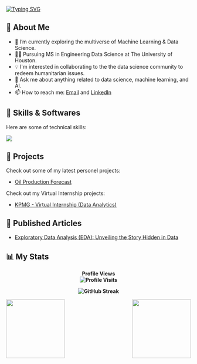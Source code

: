 [![Typing SVG](https://readme-typing-svg.demolab.com?font=Fira+Code&pause=1000&color=2ECC40&width=720&lines=%F0%9F%91%8B+%0A+Hey%2C+there%21%21+I'm+Manish+and+Welcome+to+my+Profile%21)](https://git.io/typing-svg)

## :dart:  About Me 

- 🔭 I’m currently exploring the multiverse of Machine Learning & Data Science.
- :man_student: Pursuing MS in Engineering Data Science at The University of Houston.
- :bulb: I'm interested in collaborating to the the data science community to redeem humanitarian issues.
- 💬 Ask me about anything related to data science, machine learning, and AI.
- 📫 How to reach me: [Email](mrawat@cougarnet.uh.edu) and [LinkedIn](https://www.linkedin.com/in/manishrawat07/)           
              
## :toolbox:  Skills & Softwares

Here are some of technical skills:

<p align="left">
  <a href="https://skillicons.dev">
    <img src="https://skillicons.dev/icons?i=py,r,mysql,aws,tensorflow,ai,pytorch,kubernetes,html,django,flask,stackoverflow,git" />
  </a>
</p>
              
## :briefcase:  Projects 

Check out some of my latest personel projects:

- [Oil Production Forecast](https://github.com/ManishRawat07/PETR6397-Final-Project-Oil-Production-Forecasting-using-Machine-Learning)


Check out my Virtual Internship projects:

- [KPMG - Virtual Internship (Data Analytics)](https://github.com/ManishRawat07/Virtual-Internships/tree/main/3.%20KPMG%20Virtual%20Internship%20-%20Data%20Analytics)

## :newspaper: Published Articles

- [Exploratory Data Analysis (EDA): Unveiling the Story Hidden in Data](https://www.linkedin.com/pulse/exploratory-data-analysis-eda-unveiling-story-hidden-manish-rawat%3FtrackingId=pZsc9rcaS1yfhb7NYtrFyw%253D%253D/?trackingId=pZsc9rcaS1yfhb7NYtrFyw%3D%3D)

## :bar_chart:  My Stats

<p align="center"> <b>Profile Views<b> 
  <br>
  <img src="https://profile-counter.glitch.me/{ManishRawat07}/count.svg" alt="Profile Visits" />
</p>

<p align="center">
    <img src="http://github-readme-streak-stats.herokuapp.com?user=ManishRawat07&theme=dark&background=000000" alt="GitHub Streak" />
</p>

<img src="https://github-readme-stats.vercel.app/api?username=ManishRawat07&show_icons=true&theme=tokyonight" align="left" height=160em>

  
<img src="https://github-readme-stats.vercel.app/api/top-langs/?username=ManishRawat07&layout=compact&theme=dark" align="right" height=160em>
  
  
  
